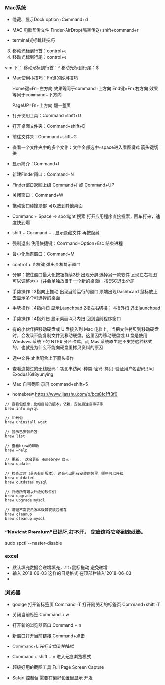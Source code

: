 ### Mac系统
* 隐藏、显示Dock  option+Command+d
* MAC 电脑互传文件 Finder-AirDrop(隔空传送) shift+command+r

* terminal光标跳转技巧 
3. 移动光标到行首：control+a 
4. 移动光标到行尾：control+e

vim 下：
移动光标到行首：^
移动光标到行尾：$ 

* Mac使用小技巧：Fn键的妙用技巧

  Home键=Fn+左方向  效果等同于command+上方向
  End键=Fn+右方向   效果等同于command+下方向

  PageUP=Fn+上方向 翻一整页

* 打开使用工具：Command+shift+U
* 打开桌面文件夹：Command+shift+D
* 前往文件夹：Command+shift+G

* 查看一个文件夹中的多个文件：文件全部选中+space进入看图模式 箭头键切换

* 显示简介：Command+I
* 新建Finder窗口：Command+N
* Finder窗口返回上级 Command+[ 或 Command+UP
* 关闭窗口： Command+W
* 拖动窗口碰撞顶部 可以放到其他桌面

* Command + Space  => spotlight 搜索 打开应用程序直接搜索，回车打来，速度快到爆
* shift + Command + .  显示隐藏文件  再按隐藏

* 强制退出 使用快捷键：Command+Option+Esc 结束进程
* 最小化当前窗口：Command+M
* control + 关机键 弹出关机提示窗口

* 分屏：按住窗口最大化按钮持续2秒 出现分屏 选择另一款软件 呈现左右视图 可以调整大小（并会单独放置于一个新的桌面） 按ESC退出分屏

* 手势操作：3指向上推动 出现当前运行的窗口 顶端出现Dashboard 鼠标放上去显示多个可选择的桌面
* 手势操作：4指内扫 显示Launchpad 2指左右切换； 4指外扫 退出launchpad
* 手势操作：4指外扫 显示桌面 4只内扫 回到当前程序窗口

* 有的小伙伴把移动硬盘或 U 盘接入到 Mac 电脑上，当把文件拷贝到移动硬盘时，会发现不能复制文件到移动硬盘。这里因为移动硬盘或 U 盘是使用 Windows 系统下的 NTFS 分区格式，而 Mac 系统原生是不支持这种格式的，也就是为什么不能向硬盘里拷贝资料的原因

* 选中文件 shift配合上下箭头操作

* 查看连接过的无线密码：钥匙串访问-种类-密码-拷贝-验证用户名密码即可Exodus1688yunying

* Mac 自带截图 录屏 command+shift+5

* homebrew https://www.jianshu.com/p/bca8fc1ff3f0
```
// 查看包信息，比如目前的版本，依赖，安装后注意事项等
brew info mysql

// 卸载包
brew uninstall wget

// 显示已安装的包
brew list

// 查看brew的帮助
brew –help

// 更新， 这会更新 Homebrew 自己
brew update

// 检查过时（是否有新版本），这会列出所有安装的包里，哪些可以升级
brew outdated
brew outdated mysql

// 升级所有可以升级的软件们
brew upgrade
brew upgrade mysql

// 清理不需要的版本极其安装包缓存
brew cleanup
brew cleanup mysql
```

### “Navicat Premium”已损坏,打不开。 您应该将它移到废纸篓。
sudo spctl --master-disable

### excel
* 默认填充数据会递增填充，alt+鼠标拖动 避免递增
* 输入 2018-06-03 这样的日期格式 在顶部栏输入'2018-06-03
*

### 浏览器
* goolge 打开新标签页 Command+T   打开刚关闭的标签页 Command+shift+T
* 关闭当前标签 Command + w
* 打开新的浏览器窗口 Command + n
* 新窗口打开当前链接 Command+点击
* Command+L 光标定位到地址栏
* Command + shift + n 进入无痕浏览模式
* 超级好用的截图工具 Full Page Screen Capture

* Safari 控制台 需要在偏好设置里显示 开发










